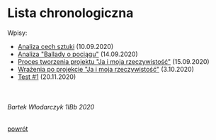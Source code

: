 # Lista chronologiczna

Wpisy:

 - [Analiza cech sztuki](wpisy/Sztuka/cechy_sztuki.html) (10.09.2020)
 - [Analiza "Ballady o pociągu"](wpisy/Liryka/analiza_1.html) (14.09.2020)
 - [Proces tworzenia projektu "Ja i moja rzeczywistość"](wpisy/Projekty/jimr/index.html) (15.09.2020)
 - [Wrażenia po projekcie "Ja i moja rzeczywistość"](wpisy/Projekty/jimr/wrazenia.html) (3.10.2020)
 - [Test #1](wpisy/Testowe/test_1.html) (20.11.2020)


 <br/>

###### Bartek Włodarczyk 1IBb 2020
[powrót](index.html)
